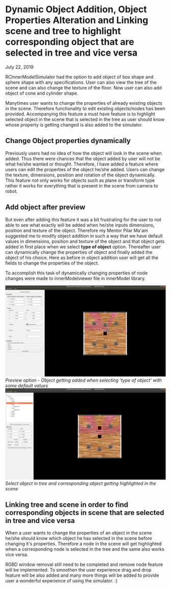 # Dynamic Object Addition, Object Properties Alteration and Linking scene and tree to highlight corresponding object that are selected in tree and vice versa 
July 22, 2019

RCInnerModelSimulator had the option to add object of box shape and sphere shape with any specifications. User can also view the tree of the scene and can also change the texture of the floor. Now user can also add object of cone and cylinder shape.

Manytimes user wants to change the properties of already existing objects in the scene. Therefore functionality to edit existing objects/nodes has been provided. Accompanying this feature a must have feature is to highlight selected object in the scene that is selected in the tree as user should know whose property is getting changed is also added to the simulator.

## Change Object properties dynamically
Previously users had no idea of how the object will look in the scene when added. Thus there were chances that the object added by user will not be what he/she wanted or thought. Therefore, I have added a feature where users can edit the properties of the object he/she added. Users can change the texture, dimensions, position and rotation of the object dynamically. This feature not only works for objects such as plane or transform type rather it works for everything that is present in the scene from camera to robot.

## Add object after preview	
But even after adding this feature it was a bit frustrating for the user to not able to see what exactly will be added when he/she inputs dimensions, position and texture of the object. Therefore my Mentor Pilar Ma'am suggested me to modify object addition in such a way that we have default values in dimensions, position and texture of the object and that object gets added in first place when we select **type of object** option. Thereafter user can dynamically change the properties of object and finally added the object of his choice. Here as before in object addition user will get all the fields to change the properties of the object. 

To accomplish this task of dynamically changing properties of node changes were made to innerModelviewer file in innerModel library.

![alt](pic1_e2.png "Select object in tree and corresponding object getting highlighted ")
*Preview option - Object getting added when selecting 'type of object' with some default values*
![alt](pic2_e2.png "Preview option - Object getting added when selecting type of object with default values")
*Select object in tree and corresponding object getting highlighted in the scene*


## Linking tree and scene in order to find corresponding objects in scene that are selected in tree and vice versa 
When a user wants to change the properties of an object in the scene he/she should know which object he has selected in the scene before changing it's properties. Therefore a node in the scene will get highlighted when a corresponding node is selected in the tree and the same also works vice versa.

RGBD window removal still need to be completed and remove node feature will be implemented. To smoothen the user experience drag and drop feature will be also added and many more things will be added to provide user a wonderful experience of using the simulator. :)
